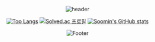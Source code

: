 <div align="center">
  
![header](https://capsule-render.vercel.app/api?type=Waving&color=auto&height=200&section=header&text=Soomin%20Lim&fontSize=70)

[![Top Langs](https://github-readme-stats.vercel.app/api/top-langs/?username=Soomin-Lim)](https://github.com/Soomin-Lim/github-readme-stats)
[![Solved.ac 프로필](https://mazassumnida.wtf/api/v2/generate_badge?boj=whysoserious)](https://solved.ac/whysoserious)
[![Soomin's GitHub stats](https://github-readme-stats.vercel.app/api?username=Soomin-Lim)](https://github.com/Soomin-Lim/github-readme-stats)

![Footer](https://capsule-render.vercel.app/api?type=waving&color=auto&height=200&section=footer)
  
</div>

<!--
**Soomin-Lim/Soomin-Lim** is a ✨ _special_ ✨ repository because its `README.md` (this file) appears on your GitHub profile.

Here are some ideas to get you started:

- 🔭 I’m currently working on ...
- 🌱 I’m currently learning ...
- 👯 I’m looking to collaborate on ...
- 🤔 I’m looking for help with ...
- 💬 Ask me about ...
- 📫 How to reach me: ...
- 😄 Pronouns: ...
- ⚡ Fun fact: ...
-->
